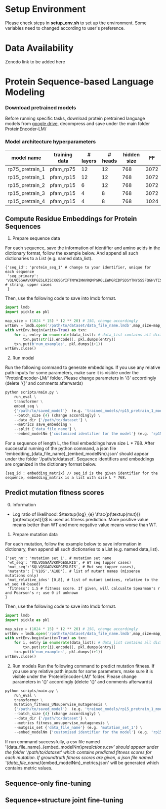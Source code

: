 # Setup Environment
Please check steps in __setup_env.sh__ to set up the environment. Some variables need to changed according to user's preference.

# Data Availability
Zenodo link to be added here

# Protein Sequence-based Language Modeling

### Download pretrained models
Before running specific tasks, download protein pretrained language models from [google drive](https://), decompress and save under the main folder ProteinEncoder-LM/

### Model architecture hyperparameters
|model name|training data|# layers|# heads|hidden size|FF  |
|--------- | ----------- | -------| ----  | -------   |--- |
|rp75_pretrain_1| pfam_rp75 | 12  | 12    | 768       |3072|
|rp15_pretrain_1| pfam_rp15 | 12  | 12    | 768       |3072|
|rp15_pretrain_2| pfam_rp15 | 6   | 12    | 768       |3072|
|rp15_pretrain_3| pfam_rp15 | 4   | 8     | 768       |3072|
|rp15_pretrain_4| pfam_rp15 | 4   | 8     | 768       |1024|


## Compute Residue Embeddings for Protein Sequences
1. Prepare sequence data

For each sequence, save the information of identifier and amino acids in the dictionary format, follow the example below. And append all such dictionaries to a List (e.g. named data_list).
```text
{'seq_id': 'protein_seq_1' # change to your identifier, unique for each sequence
 'seq_primary': 'VQLVQSGAAVKKPGESLRISCKGSGYIFTNYWINWVRQMPGRGLEWMGRIDPSDSYTNYSSSFQGHVTISADKSISTVYLQWRSLKDTDTAMYYCARLGSTA' # string, upper cases
 }
```

Then, use the following code to save into lmdb format.
```python
import lmdb
import pickle as pkl

map_size = (1024 * 15) * (2 ** 20) # 15G, change accordingly
wrtEnv = lmdb.open('/path/to/dataset/data_file_name.lmdb',map_size=map_size)
with wrtEnv.begin(write=True) as txn:
    for i, entry in enumerate(data_list): # data_list contains all dictionaries in the above format
        txn.put(str(i).encode(), pkl.dumps(entry))
    txn.put(b'num_examples', pkl.dumps(i+1))
wrtEnv.close()
```

2. Run model

Run the following command to generate embeddings. If you use any relative path inputs for some parameters, make sure it is visible under the 'ProteinEncoder-LM/' folder. Please change parameters in '{}' accordingly (delete '{}' and comments afterwards)

```python
python scripts/main.py \
    run_eval \
    transformer \
    embed_seq \
    {'/path/to/saved_model'}  (e.g. 'trained_models/rp15_pretrain_1_models') \
    --batch_size {4} (change accordingly) \
    --data_dir {'/path/to/dataset'} \
    --metrics save_embedding \
    --split {'data_file_name'} \
    --embed_modelNm {'customized identifier for the model'} (e.g. 'rp15_pretrain_1')
```
For a sequence of length L, the final embeddings have size L * 768. After successful running of the python command, a json file 'embedding_{data_file_name}_{embed_modelNm}.json' should appear under the folder '/path/to/dataset'. Sequence identifiers and embeddings are organized in the dictionary format below.
```text
{seq_id : embedding_matrix} // seq_id is the given identifier for the sequence, embedding_matrix is a list with size L * 768.
```

## Predict mutation fitness scores
0. Information
* Log ratio of likelihood: $\textup{log}_{e} \frac{p(\textup{mut})}{p(\textup{wt})}$ is used as fitness prediction. More positive value means better than WT and more negative value means worse than WT.

1. Prepare mutation data

For each mutation, follow the example below to save information in dictionary, then append all such dictionaries to a List (e.g. named data_list).
```text
{'set_nm': 'mutation_set_1', # mutation set name
 'wt_seq': 'VQLVQSGAAVKKPGESLRIS', # WT seq (upper cases)
 'mut_seq':'SQLVQSGADVKKPGESLRIS', # Mut seq (upper cases),
 'mutants': ['V10S','A18D'], # list of mutant names (missense mutations only)
 'mut_relative_idxs' [0,8], # list of mutant indices, relative to the wt_seq (0-based)
 'fitness': 1.5 # fitness score. If given, will calcualte Spearman's r and Pearson's r; use 0 if unknown
}
```

Then, use the following code to save into lmdb format.
```python
import lmdb
import pickle as pkl

map_size = (1024 * 15) * (2 ** 20) # 15G, change accordingly
wrtEnv = lmdb.open('/path/to/dataset/data_file_name.lmdb',map_size=map_size)
with wrtEnv.begin(write=True) as txn:
    for i, entry in enumerate(data_list): # data_list contains all dictionaries in the above format
        txn.put(str(i).encode(), pkl.dumps(entry))
    txn.put(b'num_examples', pkl.dumps(i+1))
wrtEnv.close()
```

2. Run models
Run the following command to predict mutation fitness. If you use any relative path inputs for some parameters, make sure it is visible under the 'ProteinEncoder-LM/' folder. Please change parameters in '{}' accordingly (delete '{}' and comments afterwards)

```python
python scripts/main.py \
    run_eval \
    transformer \
    mutation_fitness_UNsupervise_mutagenesis \
    {'/path/to/saved_model'}  (e.g. 'trained_models/rp15_pretrain_1_models') \
    --batch_size {4} (change accordingly) \
    --data_dir {'/path/to/dataset'} \
    --metrics fitness_unsupervise_mutagenesis \
    --mutgsis_set {'data_file_name'} (e.g. 'mutation_set_1') \
    --embed_modelNm {'customized identifier for the model'} (e.g. 'rp15_pretrain_1')
```

If run command successfully, a csv file named '{data_file_name}_{embed_modelNm}_predictions.csv' should appear under the folder '/path/to/dataset' which contains predicted fitness scores for each mutation. If groundtruth fitness scores are given, a json file named '{data_file_name}_{embed_modelNm}_metrics.json' will be generated which contains metric values.


## Sequence-only fine-tuning

## Sequence+structure joint fine-tuning

